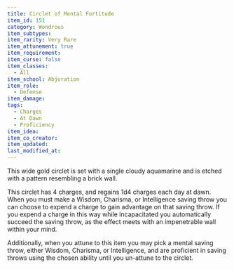 ```yaml
---
title: Circlet of Mental Fortitude
item_id: 151
category: Wondrous
item_subtypes:
item_rarity: Very Rare
item_attunement: true
item_requirement:
item_curse: false
item_classes:
  - All
item_school: Abjuration
item_role:
  - Defense
item_damage:
tags:
  - Charges
  - At Dawn
  - Proficiency
item_idea:
item_co_creator:
item_updated:
last_modified_at:
---
```


This wide gold circlet is set with a single cloudy aquamarine and is etched with a pattern resembling a brick wall.

This circlet has 4 charges, and regains 1d4 charges each day at dawn. When you must make a Wisdom, Charisma, or Intelligence saving throw you can choose to expend a charge to gain advantage on that saving throw.
If you expend a charge in this way while incapacitated you automatically succeed the saving throw, as the effect meets with an impenetrable wall within your mind.

Additionally, when you attune to this item you may pick a mental saving throw, either Wisdom, Charisma, or Intelligence, and are proficient in saving throws using the chosen ability until you un-attune to the circlet.
